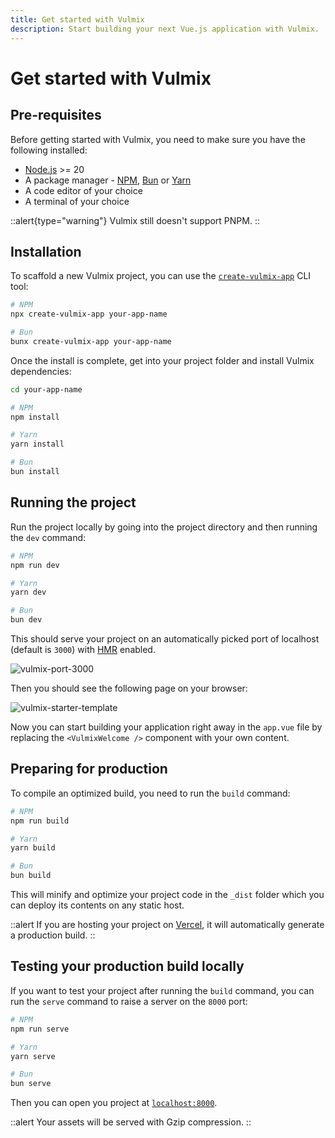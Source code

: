 ```yaml
---
title: Get started with Vulmix
description: Start building your next Vue.js application with Vulmix.
---
```


# Get started with Vulmix

## Pre-requisites

Before getting started with Vulmix, you need to make sure you have the following installed:

- <a href="https://nodejs.org/" target="_blank" rel="nofollow noreferrer noopener">Node.js</a> >= 20
- A package manager - <a href="https://www.npmjs.com/" target="_blank" rel="nofollow noreferrer noopener">NPM</a>, <a href="https://bun.sh/" target="_blank" rel="nofollow noreferrer noopener">Bun</a> or <a href="https://yarnpkg.com/" target="_blank" rel="nofollow noreferrer noopener">Yarn</a>
- A code editor of your choice
- A terminal of your choice

::alert{type="warning"}
Vulmix still doesn't support PNPM.
::

## Installation

To scaffold a new Vulmix project, you can use the <a href="https://npmjs.com/package/create-vulmix-app" target="_blank" rel="nofollow noopener noreferrer">`create-vulmix-app`</a> CLI tool:

```bash
# NPM
npx create-vulmix-app your-app-name

# Bun
bunx create-vulmix-app your-app-name
```

Once the install is complete, get into your project folder and install Vulmix dependencies:

```bash
cd your-app-name
```

```bash
# NPM
npm install

# Yarn
yarn install

# Bun
bun install
```

## Running the project

Run the project locally by going into the project directory and then running the `dev` command:

```bash
# NPM
npm run dev

# Yarn
yarn dev

# Bun
bun dev
```

This should serve your project on an automatically picked port of localhost (default is `3000`) with [HMR](/guide/features/hot-module-replacement) enabled.

![vulmix-port-3000](/img/vulmix-terminal-running.png)

Then you should see the following page on your browser:

![vulmix-starter-template](/img/vulmix-welcome.png)

Now you can start building your application right away in the `app.vue` file by replacing the `<VulmixWelcome />` component with your own content.

## Preparing for production

To compile an optimized build, you need to run the `build` command:

```bash
# NPM
npm run build

# Yarn
yarn build

# Bun
bun build
```

This will minify and optimize your project code in the `_dist` folder which you can deploy its contents on any static host.

::alert
If you are hosting your project on <a href="https://vercel.com/" target="_blank" rel="nofollow noreferrer noopener">Vercel</a>, it will automatically generate a production build.
::

## Testing your production build locally

If you want to test your project after running the `build` command, you can run the `serve` command to raise a server on the `8000` port:

```bash
# NPM
npm run serve

# Yarn
yarn serve

# Bun
bun serve
```

Then you can open you project at <a href="http://localhost:8000" target="_blank" rel="nofollow noreferrer noopener">`localhost:8000`</a>.

::alert
Your assets will be served with Gzip compression.
::
